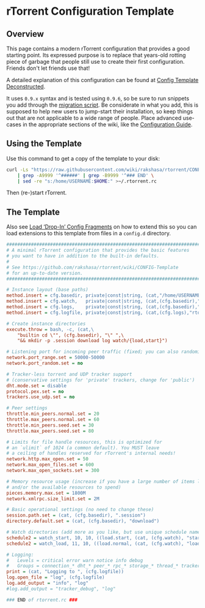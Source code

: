 # rTorrent Configuration Template

## Overview

This page contains a modern rTorrent configuration that provides a good starting point.
Its expressed purpose is to replace that years-old rotting piece of garbage that people still use to create their first configuration. Friends don't let friends use that!

A detailed explanation of this configuration can be found at
[Config Template Deconstructed](http://rtorrent-docs.readthedocs.io/en/latest/cookbook.html#config-template-deconstructed).

It uses `0.9.x` syntax and is tested using `0.9.6`, so be sure to run snippets you add through
the [migration script](https://github.com/rakshasa/rtorrent/wiki/RPC-Migration-0.9).
Be considerate in what you add, this is supposed
to help new users to jump-start their installation, so keep things
out that are not applicable to a wide range of people. Place advanced
use-cases in the appropriate sections of the wiki, like the
[Configuration Guide](https://github.com/rakshasa/rtorrent/wiki/Config-Guide).


## Using the Template

Use this command to get a copy of the template to your disk:

```sh
curl -Ls "https://raw.githubusercontent.com/wiki/rakshasa/rtorrent/CONFIG-Template.md" \
    | grep -A9999 '^######' | grep -B9999 '^### END' \
    | sed -re "s:/home/USERNAME:$HOME:" >~/.rtorrent.rc
```

Then (re-)start rTorrent.

## The Template

Also see [Load ‘Drop-In’ Config Fragments](http://rtorrent-docs.readthedocs.io/en/latest/use-cases.html#drop-in-config)
on how to extend this so you can load extensions to this template
from files in a ``config.d`` directory.

```ini
#############################################################################
# A minimal rTorrent configuration that provides the basic features
# you want to have in addition to the built-in defaults.
#
# See https://github.com/rakshasa/rtorrent/wiki/CONFIG-Template
# for an up-to-date version.
#############################################################################

# Instance layout (base paths)
method.insert = cfg.basedir, private|const|string, (cat,"/home/USERNAME/rtorrent/")
method.insert = cfg.watch,   private|const|string, (cat,(cfg.basedir),"watch/")
method.insert = cfg.logs,    private|const|string, (cat,(cfg.basedir),"log/")
method.insert = cfg.logfile, private|const|string, (cat,(cfg.logs),"rtorrent-",(system.time),".log")

# Create instance directories
execute.throw = bash, -c, (cat,\
    "builtin cd \"", (cfg.basedir), "\" ",\
    "&& mkdir -p .session download log watch/{load,start}")

# Listening port for incoming peer traffic (fixed; you can also randomize it)
network.port_range.set = 50000-50000
network.port_random.set = no

# Tracker-less torrent and UDP tracker support
# (conservative settings for 'private' trackers, change for 'public')
dht.mode.set = disable
protocol.pex.set = no
trackers.use_udp.set = no

# Peer settings
throttle.min_peers.normal.set = 20
throttle.max_peers.normal.set = 60
throttle.min_peers.seed.set = 30
throttle.max_peers.seed.set = 80

# Limits for file handle resources, this is optimized for
# an `ulimit` of 1024 (a common default). You MUST leave
# a ceiling of handles reserved for rTorrent's internal needs!
network.http.max_open.set = 50
network.max_open_files.set = 600
network.max_open_sockets.set = 300

# Memory resource usage (increase if you have a large number of items loaded,
# and/or the available resources to spend)
pieces.memory.max.set = 1800M
network.xmlrpc.size_limit.set = 2M

# Basic operational settings (no need to change these)
session.path.set = (cat, (cfg.basedir), ".session")
directory.default.set = (cat, (cfg.basedir), "download")

# Watch directories (add more as you like, but use unique schedule names)
schedule2 = watch_start, 10, 10, ((load.start, (cat, (cfg.watch), "start/*.torrent")))
schedule2 = watch_load, 11, 10, ((load.normal, (cat, (cfg.watch), "load/*.torrent")))

# Logging:
#   Levels = critical error warn notice info debug
#   Groups = connection_* dht_* peer_* rpc_* storage_* thread_* tracker_* torrent_*
print = (cat, "Logging to ", (cfg.logfile))
log.open_file = "log", (cfg.logfile)
log.add_output = "info", "log"
#log.add_output = "tracker_debug", "log"

### END of rtorrent.rc ###
```